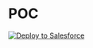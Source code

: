 # POC
<a href="https://githubsfdeploy.herokuapp.com?owner=jduarte-bernardo&repo=POC_Shopping&ref=master">
  <img alt="Deploy to Salesforce"
       src="https://raw.githubusercontent.com/afawcett/githubsfdeploy/master/deploy.png">
</a>
